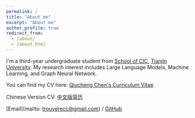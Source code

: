 ```yaml
---
permalink: /
title: "About me"
excerpt: "About me"
author_profile: true
redirect_from: 
  - /about/
  - /about.html
---
```


I'm a third-year undergraduate student from [School of CIC](https://cic.tju.edu.cn/), [Tianjin University](https://www.tju.edu.cn/index.htm). My research interest includes Large Language Models, Machine Learning, and Graph Neural Network. 

You can find my CV here: [Qiucheng Chen's Curriculum Vitae](../assets/CV.pdf). 

Chinese Version CV: [中文版简历](../assets/CV-zh-CN.pdf) 

[Email](mailto: trouverecc@gmail.com) / [GitHub](https://github.com/Trouverecc) 

